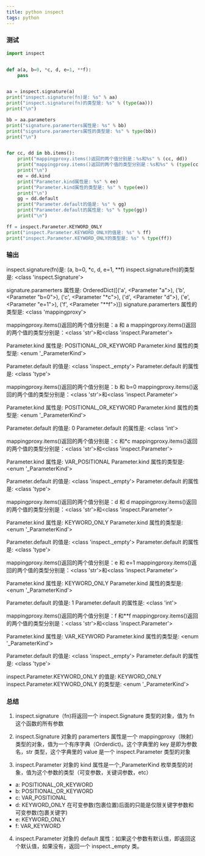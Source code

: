 ```yaml
---
title: python inspect
tags: python
---
```


### 测试

```python
import inspect


def a(a, b=0, *c, d, e=1, **f):
    pass


aa = inspect.signature(a)
print("inspect.signature(fn)是: %s" % aa)
print("inspect.signature(fn)的类型是: %s" % (type(aa)))
print("\n")

bb = aa.parameters
print("signature.paramerters属性是: %s" % bb)
print("signature.paramerters属性的类型是: %s" % type(bb))
print("\n")


for cc, dd in bb.items():
    print("mappingproxy.items()返回的两个值分别是：%s和%s" % (cc, dd))
    print("mappingproxy.items()返回的两个值的类型分别是：%s和%s" % (type(cc), type(dd)))
    print("\n")
    ee = dd.kind
    print("Parameter.kind属性是: %s" % ee)
    print("Parameter.kind属性的类型是: %s" % type(ee))
    print("\n")
    gg = dd.default
    print("Parameter.default的值是: %s" % gg)
    print("Parameter.default的属性是: %s" % type(gg))
    print("\n")

ff = inspect.Parameter.KEYWORD_ONLY
print("inspect.Parameter.KEYWORD_ONLY的值是: %s" % ff)
print("inspect.Parameter.KEYWORD_ONLY的类型是: %s" % type(ff))
```

### 输出

inspect.signature(fn)是: (a, b=0, \*c, d, e=1, \*\*f)
inspect.signature(fn)的类型是: <class 'inspect.Signature'>

signature.paramerters 属性是: OrderedDict([('a', <Parameter "a">), ('b', <Parameter "b=0">), ('c', <Parameter "*c">), ('d', <Parameter "d">), ('e', <Parameter "e=1">), ('f', <Parameter "**f">)])
signature.paramerters 属性的类型是: <class 'mappingproxy'>

mappingproxy.items()返回的两个值分别是：a 和 a
mappingproxy.items()返回的两个值的类型分别是：<class 'str'>和<class 'inspect.Parameter'>

Parameter.kind 属性是: POSITIONAL_OR_KEYWORD
Parameter.kind 属性的类型是: <enum '\_ParameterKind'>

Parameter.default 的值是: <class 'inspect.\_empty'>
Parameter.default 的属性是: <class 'type'>

mappingproxy.items()返回的两个值分别是：b 和 b=0
mappingproxy.items()返回的两个值的类型分别是：<class 'str'>和<class 'inspect.Parameter'>

Parameter.kind 属性是: POSITIONAL_OR_KEYWORD
Parameter.kind 属性的类型是: <enum '\_ParameterKind'>

Parameter.default 的值是: 0
Parameter.default 的属性是: <class 'int'>

mappingproxy.items()返回的两个值分别是：c 和\*c
mappingproxy.items()返回的两个值的类型分别是：<class 'str'>和<class 'inspect.Parameter'>

Parameter.kind 属性是: VAR_POSITIONAL
Parameter.kind 属性的类型是: <enum '\_ParameterKind'>

Parameter.default 的值是: <class 'inspect.\_empty'>
Parameter.default 的属性是: <class 'type'>

mappingproxy.items()返回的两个值分别是：d 和 d
mappingproxy.items()返回的两个值的类型分别是：<class 'str'>和<class 'inspect.Parameter'>

Parameter.kind 属性是: KEYWORD_ONLY
Parameter.kind 属性的类型是: <enum '\_ParameterKind'>

Parameter.default 的值是: <class 'inspect.\_empty'>
Parameter.default 的属性是: <class 'type'>

mappingproxy.items()返回的两个值分别是：e 和 e=1
mappingproxy.items()返回的两个值的类型分别是：<class 'str'>和<class 'inspect.Parameter'>

Parameter.kind 属性是: KEYWORD_ONLY
Parameter.kind 属性的类型是: <enum '\_ParameterKind'>

Parameter.default 的值是: 1
Parameter.default 的属性是: <class 'int'>

mappingproxy.items()返回的两个值分别是：f 和\*\*f
mappingproxy.items()返回的两个值的类型分别是：<class 'str'>和<class 'inspect.Parameter'>

Parameter.kind 属性是: VAR_KEYWORD
Parameter.kind 属性的类型是: <enum '\_ParameterKind'>

Parameter.default 的值是: <class 'inspect.\_empty'>
Parameter.default 的属性是: <class 'type'>

inspect.Parameter.KEYWORD_ONLY 的值是: KEYWORD_ONLY
inspect.Parameter.KEYWORD_ONLY 的类型是: <enum '\_ParameterKind'>

### 总结

1. inspect.signature（fn)将返回一个 inspect.Signature 类型的对象，值为 fn 这个函数的所有参数

2. inspect.Signature 对象的 paramerters 属性是一个 mappingproxy（映射）类型的对象，值为一个有序字典（Orderdict)。这个字典里的 key 是即为参数名，str 类型，这个字典里的 value 是一个 inspect.Parameter 类型的对象

3. inspect.Parameter 对象的 kind 属性是一个\_ParameterKind 枚举类型的对象，值为这个参数的类型（可变参数，关键词参数，etc）

- a: POSITIONAL_OR_KEYWORD
- b: POSITIONAL_OR_KEYWORD
- c: VAR_POSITIONAL
- d: KEYWORD_ONLY 在可变参数(包裹位置)后面的只能是仅限关键字参数和可变参数(包裹关键字)
- e: KEYWORD_ONLY
- f: VAR_KEYWORD

4. inspect.Parameter 对象的 default 属性：如果这个参数有默认值，即返回这个默认值，如果没有，返回一个 inspect.\_empty 类。
